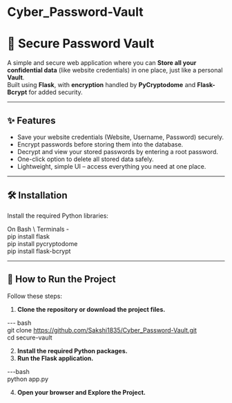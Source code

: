 # Cyber_Password-Vault

# 🔐 Secure Password Vault

A simple and secure web application where you can **Store all your confidential data** (like website credentials) in one place, just like a personal **Vault**.  
Built using **Flask**, with **encryption** handled by **PyCryptodome** and **Flask-Bcrypt** for added security.

---

## ✨ Features
- Save your website credentials (Website, Username, Password) securely.
- Encrypt passwords before storing them into the database.
- Decrypt and view your stored passwords by entering a root password.
- One-click option to delete all stored data safely.
- Lightweight, simple UI – access everything you need at one place.

---

## 🛠 Installation

Install the required Python libraries:

On Bash \ Terminals -   
pip install flask  
pip install pycryptodome  
pip install flask-bcrypt

---

## 🚀 How to Run the Project

Follow these steps:

1. **Clone the repository or download the project files.**

--- bash  
git clone https://github.com/Sakshi1835/Cyber_Password-Vault.git  
cd secure-vault

2. **Install the required Python packages.**
3. **Run the Flask application.**

---bash  
python app.py

4. **Open your browser and Explore the Project.**



